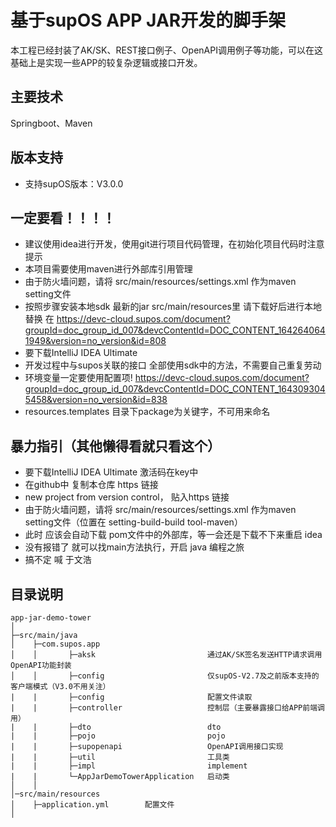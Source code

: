 # 基于supOS APP JAR开发的脚手架
本工程已经封装了AK/SK、REST接口例子、OpenAPI调用例子等功能，可以在这基础上是实现一些APP的较复杂逻辑或接口开发。

## 主要技术
Springboot、Maven

## 版本支持
* 支持supOS版本：V3.0.0

## 一定要看！！！！
* 建议使用idea进行开发，使用git进行项目代码管理，在初始化项目代码时注意提示
* 本项目需要使用maven进行外部库引用管理
* 由于防火墙问题，请将 src/main/resources/settings.xml 作为maven setting文件
* 按照步骤安装本地sdk 最新的jar src/main/resources里 请下载好后进行本地替换  在 https://devc-cloud.supos.com/document?groupId=doc_group_id_007&devcContentId=DOC_CONTENT_1642640641949&version=no_version&id=808
* 要下载IntelliJ IDEA Ultimate
* 开发过程中与supos关联的接口 全部使用sdk中的方法，不需要自己重复劳动
* 环境变量一定要使用配置项! https://devc-cloud.supos.com/document?groupId=doc_group_id_007&devcContentId=DOC_CONTENT_1643093045458&version=no_version&id=838
* resources.templates 目录下package为关键字，不可用来命名

## 暴力指引（其他懒得看就只看这个）
* 要下载IntelliJ IDEA Ultimate 激活码在key中
* 在github中 复制本仓库 https 链接
* new project from version control， 贴入https 链接
* 由于防火墙问题，请将 src/main/resources/settings.xml 作为maven setting文件（位置在 setting-build-build tool-maven）
* 此时 应该会自动下载 pom文件中的外部库，等一会还是下载不下来重启 idea
* 没有报错了 就可以找main方法执行，开启 java 编程之旅
* 搞不定 喊 于文浩

## 目录说明
```
app-jar-demo-tower
│ 
├─src/main/java
│    ├─com.supos.app    
│    │       ├─aksk                         通过AK/SK签名发送HTTP请求调用OpenAPI功能封装
│    │       ├─config                       仅supOS-V2.7及之前版本支持的客户端模式（V3.0不用关注）
|    |       ├─config                       配置文件读取 
|    |       ├─controller                   控制层（主要暴露接口给APP前端调用）
|    |       ├─dto                          dto
|    |       ├─pojo                         pojo
|    |       ├─supopenapi                   OpenAPI调用接口实现
|    |       ├─util                         工具类
|    |       ├─impl                         implement
|    |       └─AppJarDemoTowerApplication   启动类
│    │ 
│─src/main/resources 
│    ├─application.yml        配置文件
│ 
```
